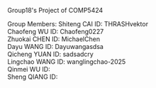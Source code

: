 Group18's Project of COMP5424

Group Members:
Shiteng CAI 	ID: THRASHvektor  
Chaofeng WU 	ID: Chaofeng0227  
Zhuokai CHEN	ID: MichaelChen  
Dayu WANG		ID: Dayuwangasdsa  
Qicheng YUAN	ID: sadsadcry  
Lingchao WANG	ID: wanglingchao-2025  
Qinmei WU		ID:   
Sheng QIANG	ID:   

